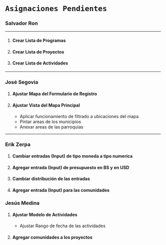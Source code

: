 # `Asignaciones Pendientes `

### Salvador Ron

---

1. #### Crear Lista de Programas
2. #### Crear Lista de Proyectos
3. #### Crear Lista de Actividades

---

### José Segovia

1. #### Ajustar Mapa del Formulario de Registro
2. #### Ajustar Vista del Mapa Principal
    - Aplicar funcionamiento de filtrado a ubicaciones del mapa
    - Pintar areas de los municipios
    - Anexar areas de las parroquias

---
### Erik Zerpa

1. #### Cambiar entradas (Input) de tipo moneda a tipo numerica
2. #### Agregar entrada (Input) de presupuesto en BS y en USD
3. #### Cambiar distribución de las entradas
4. #### Agregar entrada (Input) para las comunidades

### Jesús Medina

1. #### Ajustar Modelo de Actividades
    - Ajustar Rango de fecha de las actividades
2. #### Agregar comunidades a los proyectos